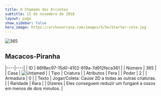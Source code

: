 ```yaml
---
title: O Chamado dos Arcontes
subtitle: 15 de novembro de 2018
layout: page
show_sidebar: false
hero_image: https://archonarcana.com/images/5/5e/Starter-cota.jpg
---
```


![365](https://cdn.keyforgegame.com/media/card_front/pt/341_365_9WCFVMXQMVJG_pt.png)

## Macacos-Piranha

|----|----|
| ID | 66f8ec97-15d0-4102-819a-7d912feca361 |
| Número | 365 |
| Casa | ![Untamed](https://archonarcana.com/images/thumb/b/bd/Untamed.png/22px-Untamed.png "Indomados") |
| Tipo | Criatura |
| Atributos | Fera |
| Poder | 2 |
| Armadura | 0 |
| Texto | Jogar/Coleta: Cause 2D a todas as outras criaturas. |
| Raridade | Rara |
| Dizeres | Eles conseguem reduzir um fungaré a ossos  em menos de dois minutos. |
